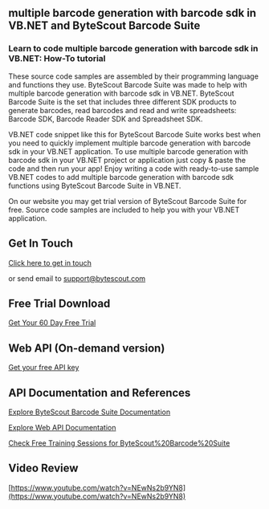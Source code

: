 ## multiple barcode generation with barcode sdk in VB.NET and ByteScout Barcode Suite

### Learn to code multiple barcode generation with barcode sdk in VB.NET: How-To tutorial

These source code samples are assembled by their programming language and functions they use. ByteScout Barcode Suite was made to help with multiple barcode generation with barcode sdk in VB.NET. ByteScout Barcode Suite is the set that includes three different SDK products to generate barcodes, read barcodes and read and write spreadsheets: Barcode SDK, Barcode Reader SDK and Spreadsheet SDK.

VB.NET code snippet like this for ByteScout Barcode Suite works best when you need to quickly implement multiple barcode generation with barcode sdk in your VB.NET application. To use multiple barcode generation with barcode sdk in your VB.NET project or application just copy & paste the code and then run your app! Enjoy writing a code with ready-to-use sample VB.NET codes to add multiple barcode generation with barcode sdk functions using ByteScout Barcode Suite in VB.NET.

On our website you may get trial version of ByteScout Barcode Suite for free. Source code samples are included to help you with your VB.NET application.

## Get In Touch

[Click here to get in touch](https://bytescout.zendesk.com/hc/en-us/requests/new?subject=ByteScout%20Barcode%20Suite%20Question)

or send email to [support@bytescout.com](mailto:support@bytescout.com?subject=ByteScout%20Barcode%20Suite%20Question) 

## Free Trial Download

[Get Your 60 Day Free Trial](https://bytescout.com/download/web-installer?utm_source=github-readme)

## Web API (On-demand version)

[Get your free API key](https://pdf.co/documentation/api?utm_source=github-readme)

## API Documentation and References

[Explore ByteScout Barcode Suite Documentation](https://bytescout.com/documentation/index.html?utm_source=github-readme)

[Explore Web API Documentation](https://pdf.co/documentation/api?utm_source=github-readme)

[Check Free Training Sessions for ByteScout%20Barcode%20Suite](https://academy.bytescout.com/)

## Video Review

[https://www.youtube.com/watch?v=NEwNs2b9YN8](https://www.youtube.com/watch?v=NEwNs2b9YN8)